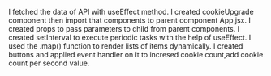 I fetched the data of API with useEffect method.
I created cookieUpgrade component then import that components to parent component App.jsx.
I created props to pass parameters to child from parent components.
I created setInterval to execute periodic tasks with the help of useEffect.
I used the .map() function to render lists of items dynamically.
I created buttons and applied event handler on it to incresed cookie count,add cookie count per second value.
